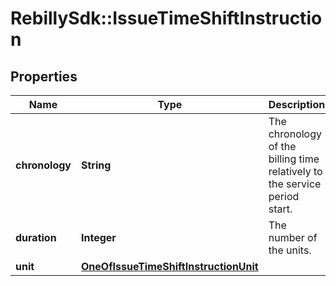 # RebillySdk::IssueTimeShiftInstruction

## Properties
Name | Type | Description | Notes
------------ | ------------- | ------------- | -------------
**chronology** | **String** | The chronology of the billing time relatively to the service period start. | 
**duration** | **Integer** | The number of the units. | 
**unit** | [**OneOfIssueTimeShiftInstructionUnit**](OneOfIssueTimeShiftInstructionUnit.md) |  | 

